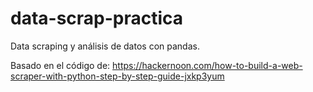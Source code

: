# data-scrap-practica
Data scraping y análisis de datos con pandas.

Basado en el código de: https://hackernoon.com/how-to-build-a-web-scraper-with-python-step-by-step-guide-jxkp3yum
